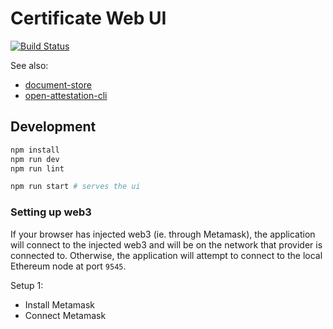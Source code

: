 # Certificate Web UI

[![Build Status](https://travis-ci.org/GovTechSG/certificate-web-ui.svg?branch=master)](https://travis-ci.org/GovTechSG/certificate-web-ui)

See also:

* [document-store](https://github.com/Open-Attestation/document-store)
* [open-attestation-cli](https://github.com/Open-Attestation/open-attestation-cli)

## Development

```bash
npm install
npm run dev
npm run lint

npm run start # serves the ui
```

### Setting up web3

If your browser has injected web3 (ie. through Metamask), the application will connect to the injected web3 and will be on the network that provider is connected to. Otherwise, the application will attempt to connect to the local Ethereum node at port `9545`.

Setup 1:

- Install Metamask
- Connect Metamask
